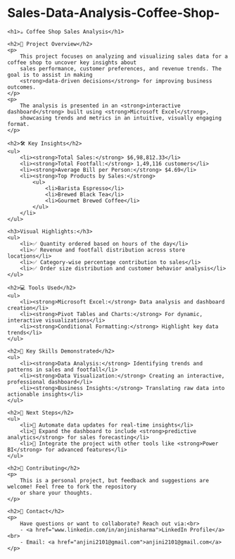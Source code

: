 # Sales-Data-Analysis-Coffee-Shop-
<html>
<html lang="en">
<head>
    <meta charset="UTF-8">
    <meta name="viewport" content="width=device-width, initial-scale=1.0">
    <title>Coffee Shop Sales Analysis</title>
</head>
<body>

    <h1>☕ Coffee Shop Sales Analysis</h1>

    <h2>📌 Project Overview</h2>
    <p>
        This project focuses on analyzing and visualizing sales data for a coffee shop to uncover key insights about 
        sales performance, customer preferences, and revenue trends. The goal is to assist in making 
        <strong>data-driven decisions</strong> for improving business outcomes.
    </p>
    <p>
        The analysis is presented in an <strong>interactive dashboard</strong> built using <strong>Microsoft Excel</strong>, 
        showcasing trends and metrics in an intuitive, visually engaging format.
    </p>

    <h2>🛠 Key Insights</h2>
    <ul>
        <li><strong>Total Sales:</strong> $6,98,812.33</li>
        <li><strong>Total Footfall:</strong> 1,49,116 customers</li>
        <li><strong>Average Bill per Person:</strong> $4.69</li>
        <li><strong>Top Products by Sales:</strong>
            <ul>
                <li>Barista Espresso</li>
                <li>Brewed Black Tea</li>
                <li>Gourmet Brewed Coffee</li>
            </ul>
        </li>
    </ul>

    <h3>Visual Highlights:</h3>
    <ul>
        <li>✅ Quantity ordered based on hours of the day</li>
        <li>✅ Revenue and footfall distribution across store locations</li>
        <li>✅ Category-wise percentage contribution to sales</li>
        <li>✅ Order size distribution and customer behavior analysis</li>
    </ul>

    <h2>💻 Tools Used</h2>
    <ul>
        <li><strong>Microsoft Excel:</strong> Data analysis and dashboard creation</li>
        <li><strong>Pivot Tables and Charts:</strong> For dynamic, interactive visualizations</li>
        <li><strong>Conditional Formatting:</strong> Highlight key data trends</li>
    </ul>

    <h2>🚀 Key Skills Demonstrated</h2>
    <ul>
        <li><strong>Data Analysis:</strong> Identifying trends and patterns in sales and footfall</li>
        <li><strong>Data Visualization:</strong> Creating an interactive, professional dashboard</li>
        <li><strong>Business Insights:</strong> Translating raw data into actionable insights</li>
    </ul>

    <h2>🌟 Next Steps</h2>
    <ul>
        <li>🔹 Automate data updates for real-time insights</li>
        <li>🔹 Expand the dashboard to include <strong>predictive analytics</strong> for sales forecasting</li>
        <li>🔹 Integrate the project with other tools like <strong>Power BI</strong> for advanced features</li>
    </ul>

    <h2>🤝 Contributing</h2>
    <p>
        This is a personal project, but feedback and suggestions are welcome! Feel free to fork the repository 
        or share your thoughts.
    </p>

    <h2>📧 Contact</h2>
    <p>
        Have questions or want to collaborate? Reach out via:<br>
        - <a href="www.linkedin.com/in/anjinisharma">LinkedIn Profile</a><br>
        - Email: <a href="anjini2101@gmail.com">anjini2101@gmail.com</a>
    </p>

</body>
</html>

